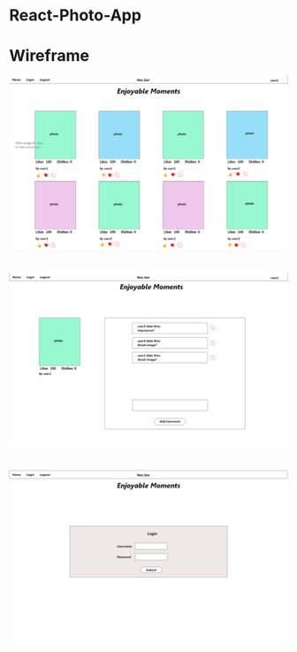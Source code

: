# React-Photo-App


# Wireframe


![wireframe](./wireframes/Home.png)
# 
![wireframe](./wireframes/Edit-Comment.png)
# 
![wireframe](./wireframes/Login-Signup.png)
# 
 